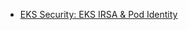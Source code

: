 * [EKS Security: EKS IRSA & Pod Identity](https://velog.io/@6ain/AKES2-6%EC%A3%BC%EC%B0%A8-EKS-Security-EKS-IRSA-Pod-Identity)
